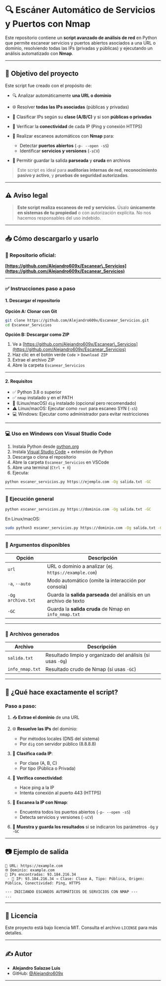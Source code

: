# 🔍 Escáner Automático de Servicios y Puertos con Nmap

Este repositorio contiene un **script avanzado de análisis de red** en Python que permite escanear servicios y puertos abiertos asociados a una URL o dominio, resolviendo todas las IPs (privadas y públicas) y ejecutando un análisis automatizado con **Nmap**.

---

## 🎯 Objetivo del proyecto

Este script fue creado con el propósito de:

* 🔍 Analizar automáticamente **una URL o dominio**
* 🌐 Resolver **todas las IPs asociadas** (públicas y privadas)
* 🧠 Clasificar IPs según su **clase (A/B/C)** y si son **públicas o privadas**
* 📶 Verificar la **conectividad** de cada IP (Ping y conexión HTTPS)
* 🔎 Realizar escaneos automáticos con **Nmap** para:

  * Detectar **puertos abiertos** (`-p- --open -sS`)
  * Identificar **servicios y versiones** (`-sCV`)
* 💾 Permitir guardar la salida **parseada** y **cruda** en archivos

> Este script es ideal para **auditorías internas de red**, **reconocimiento pasivo y activo**, y **pruebas de seguridad autorizadas**.

---

## ⚠️ Aviso legal

> **Este script realiza escaneos de red y servicios.**
> Úsalo **únicamente en sistemas de tu propiedad** o con autorización explícita.
> No nos hacemos responsables del uso indebido.

---

## 📥 Cómo descargarlo y usarlo

### 🔗 Repositorio oficial:

**[https://github.com/Alejandro609x/Escanear\_Servicios](https://github.com/Alejandro609x/Escanear_Servicios)**

---

### ✅ Instrucciones paso a paso

#### 1. Descargar el repositorio

**Opción A: Clonar con Git**

```bash
git clone https://github.com/Alejandro609x/Escanear_Servicios.git
cd Escanear_Servicios
```

**Opción B: Descargar como ZIP**

1. Ve a [https://github.com/Alejandro609x/Escanear\_Servicios](https://github.com/Alejandro609x/Escanear_Servicios)
2. Haz clic en el botón verde `Code` > `Download ZIP`
3. Extrae el archivo ZIP
4. Abre la carpeta `Escanear_Servicios`

---

#### 2. Requisitos

* ✅ Python 3.8 o superior
* ✅ `nmap` instalado y en el PATH
* 🔎 (Linux/macOS) `dig` instalado (opcional pero recomendado)
* ⚠️ Linux/macOS: Ejecutar como `root` para escaneo SYN (`-sS`)
* 💻 Windows: Ejecutar como administrador para evitar restricciones

---

### 💻 Uso en **Windows con Visual Studio Code**

1. Instala Python desde [python.org](https://www.python.org/downloads/)
2. Instala [Visual Studio Code](https://code.visualstudio.com/) + extensión de Python
3. Descarga o clona el repositorio
4. Abre la carpeta `Escanear_Servicios` en VSCode
5. Abre una terminal (`Ctrl + ñ`)
6. Ejecuta:

```bash
python escaner_servicios.py https://ejemplo.com -Og salida.txt -GC
```

---

### 🧪 Ejecución general

```bash
python escaner_servicios.py https://dominio.com -Og salida.txt -GC
```

En Linux/macOS:

```bash
sudo python3 escaner_servicios.py https://dominio.com -Og salida.txt -GC
```

---

### 📌 Argumentos disponibles

| Opción            | Descripción                                                       |
| ----------------- | ----------------------------------------------------------------- |
| `url`             | URL o dominio a analizar (ej. `https://example.com`)              |
| `-a`, `--auto`    | Modo automático (omite la interacción por consola)                |
| `-Og archivo.txt` | Guarda la **salida parseada** del análisis en un archivo de texto |
| `-GC`             | Guarda la **salida cruda** de Nmap en `info_nmap.txt`             |

---

### 📁 Archivos generados

| Archivo         | Descripción                                                |
| --------------- | ---------------------------------------------------------- |
| `salida.txt`    | Resultado limpio y organizado del análisis (si usas `-Og`) |
| `info_nmap.txt` | Resultado crudo de Nmap (si usas `-GC`)                    |

---

## 🧠 ¿Qué hace exactamente el script?

### Paso a paso:

1. 📥 **Extrae el dominio** de una URL
2. 🌐 **Resuelve las IPs** del dominio:

   * Por métodos locales (DNS del sistema)
   * Por `dig` con servidor público (8.8.8.8)
3. 🧩 **Clasifica cada IP**:

   * Por clase (A, B, C)
   * Por tipo (Pública o Privada)
4. 📡 **Verifica conectividad**:

   * Hace ping a la IP
   * Intenta conexión al puerto 443 (HTTPS)
5. 🚀 **Escanea la IP con Nmap**:

   * Encuentra todos los puertos abiertos (`-p- --open -sS`)
   * Detecta servicios y versiones (`-sCV`)
6. 📝 **Muestra y guarda los resultados** si se indicaron los parámetros `-Og` y `-GC`

---

## 📷 Ejemplo de salida

```
🔗 URL: https://example.com
🌐 Dominio: example.com
📡 IPs encontradas: 93.184.216.34
 - 🧠 IP: 93.184.216.34 → Clase: Clase A, Tipo: Pública, Origen: Pública, Conectividad: Ping, HTTPS

--- INICIANDO ESCANEOS AUTOMÁTICOS DE SERVICIOS CON NMAP ---
...
```

---

## 📜 Licencia

Este proyecto está bajo licencia MIT. Consulta el archivo `LICENSE` para más detalles.

---

## ✍️ Autor

* **Alejandro Salazae Luis**
* GitHub: [@Alejandro609x](https://github.com/Alejandro609x)

---
